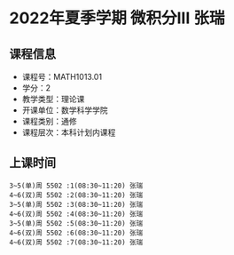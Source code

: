 # 2022年夏季学期 微积分III 张瑞






## 课程信息

- 课程号：MATH1013.01
- 学分：2
- 教学类型：理论课
- 开课单位：数学科学学院
- 课程类别：通修
- 课程层次：本科计划内课程

## 上课时间

```
3~5(单)周 5502 :1(08:30~11:20) 张瑞
4~6(双)周 5502 :2(08:30~11:20) 张瑞
3~5(单)周 5502 :3(08:30~11:20) 张瑞
4~6(双)周 5502 :4(08:30~11:20) 张瑞
3~5(单)周 5502 :5(08:30~11:20) 张瑞
4~6(双)周 5502 :6(08:30~11:20) 张瑞
4~6(双)周 5502 :7(08:30~11:20) 张瑞
```

